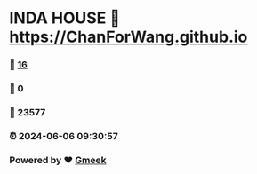 # INDA HOUSE :link: https://ChanForWang.github.io 
### :page_facing_up: [16](https://ChanForWang.github.io/tag.html) 
### :speech_balloon: 0 
### :hibiscus: 23577 
### :alarm_clock: 2024-06-06 09:30:57 
### Powered by :heart: [Gmeek](https://github.com/Meekdai/Gmeek)
